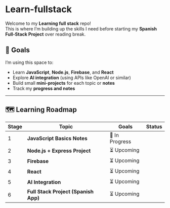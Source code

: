 # Learn-fullstack

Welcome to my **Learning full stack** repo!  
This is where I’m building up the skills I need before starting my **Spanish Full-Stack Project** over reading break.  

## 🎯 Goals
I’m using this space to:
- Learn **JavaScript**, **Node.js**, **Firebase**, and **React**
- Explore **AI integration** (using APIs like OpenAI or similar)
- Build small **mini-projects** for each topic or **notes**
- Track my **progress and notes**

---

## 🗺️ Learning Roadmap

| Stage | Topic | Goals | Status |
|-------|--------|--------|--------|
| 1 | **JavaScript Basics Notes** | 🔄 In Progress |
| 2 | **Node.js + Express Project** | ⏳ Upcoming |
| 3 | **Firebase** | ⏳ Upcoming |
| 4 | **React** | ⏳ Upcoming |
| 5 | **AI Integration** | ⏳ Upcoming |
| 6 | **Full Stack Project (Spanish App)** | ⏳ Upcoming |
